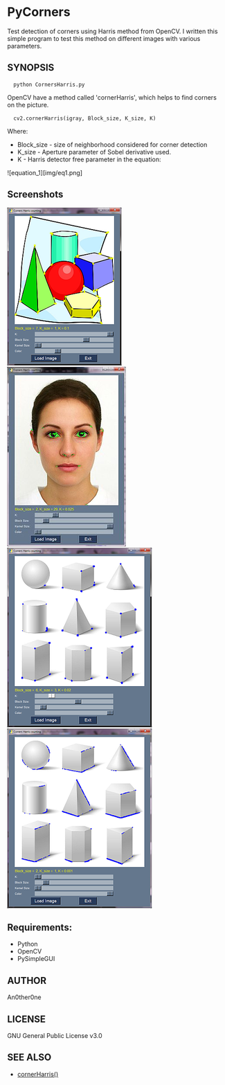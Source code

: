 # PyCorners
Test detection of corners using Harris method from OpenCV.
I written this simple program to test this method on different images with various parameters.

## SYNOPSIS
      python CornersHarris.py

OpenCV have a method called 'cornerHarris', which helps to find corners on the picture. 

      cv2.cornerHarris(igray, Block_size, K_size, K)

Where:

* Block_size - size of neighborhood considered for corner detection
* K_size - Aperture parameter of Sobel derivative used.
* K - Harris detector free parameter in the equation:
      
![equation_1][img/eq1.png]

## Screenshots

![ScreenShot_1](img/shot1.png)
![ScreenShot_4](img/shot4.jpg)
![ScreenShot_2](img/shot2.png)
![ScreenShot_3](img/shot3.png)

## Requirements:

* Python
* OpenCV
* PySimpleGUI

## AUTHOR
   An0ther0ne

## LICENSE
   GNU General Public License v3.0

## SEE ALSO
* [cornerHarris()](https://docs.opencv.org/master/dd/d1a/group__imgproc__feature.html#gac1fc3598018010880e370e2f709b4345)

